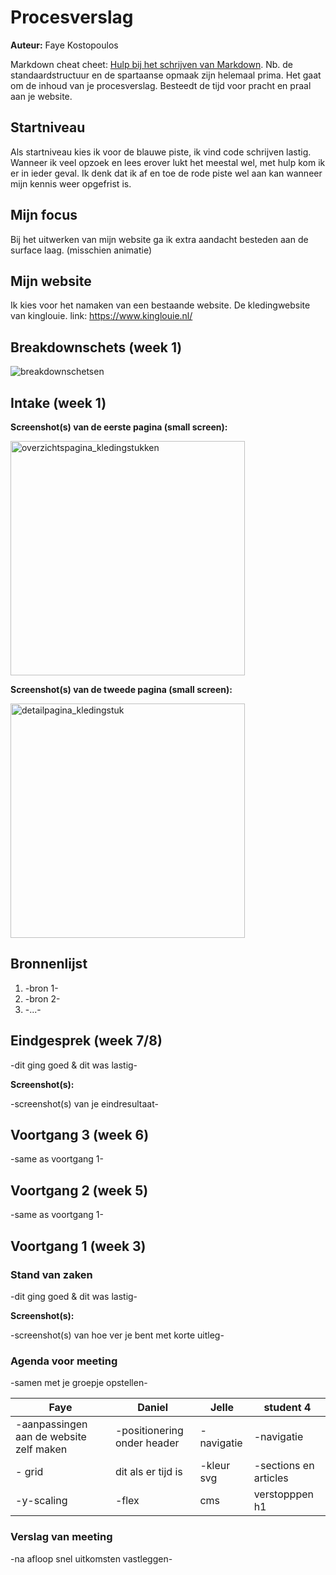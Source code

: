 # Procesverslag
**Auteur:** Faye Kostopoulos

Markdown cheat cheet: [Hulp bij het schrijven van Markdown](https://github.com/adam-p/markdown-here/wiki/Markdown-Cheatsheet). Nb. de standaardstructuur en de spartaanse opmaak zijn helemaal prima. Het gaat om de inhoud van je procesverslag. Besteedt de tijd voor pracht en praal aan je website.

## Startniveau
Als startniveau kies ik voor de blauwe piste, ik vind code schrijven lastig. Wanneer ik veel opzoek en lees erover lukt het meestal wel, met hulp kom ik er in ieder geval. Ik denk dat ik af en toe de rode piste wel aan kan wanneer mijn kennis weer opgefrist is.

## Mijn focus
Bij het uitwerken van mijn website ga ik extra aandacht besteden aan de surface laag. (misschien animatie)

## Mijn website
Ik kies voor het namaken van een bestaande website. De kledingwebsite van kinglouie.
link: https://www.kinglouie.nl/


## Breakdownschets (week 1)

<img src="images/breakdownschets_frontend.png" alt="breakdownschetsen">


## Intake (week 1)

**Screenshot(s) van de eerste pagina (small screen):**

<img src="images/kinglouie_pag1.png" width="375px" alt="overzichtspagina_kledingstukken">

**Screenshot(s) van de tweede pagina (small screen):**


<img src="images/kinglouie_pag1.png" width="375px" alt="detailpagina_kledingstuk">

## Bronnenlijst
1. -bron 1-
2. -bron 2-
3. -...-



## Eindgesprek (week 7/8)

-dit ging goed & dit was lastig-

**Screenshot(s):**

-screenshot(s) van je eindresultaat-



## Voortgang 3 (week 6)

-same as voortgang 1-



## Voortgang 2 (week 5)

-same as voortgang 1-



## Voortgang 1 (week 3)

### Stand van zaken

-dit ging goed & dit was lastig-

**Screenshot(s):**

-screenshot(s) van hoe ver je bent met korte uitleg-

### Agenda voor meeting

-samen met je groepje opstellen-

| Faye      | Daniel          | Jelle    | student 4        |
| ---            | ---                | ---          | ---              |
| -aanpassingen aan de website zelf maken  |-positionering onder header   | -navigatie   | -navigatie   |
| - grid | dit als er tijd is | -kleur svg |-sections en articles | sections
| -y-scaling            | -flex               | cms          | verstopppen h1              |

### Verslag van meeting

-na afloop snel uitkomsten vastleggen-



